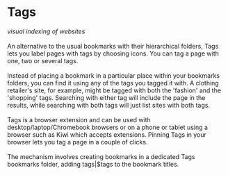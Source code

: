 # Tags
<i>visual indexing of websites</i><br><br>
An alternative to the usual bookmarks with their hierarchical folders, Tags lets you label pages with tags by choosing icons.
You can tag a page with one, two or several tags.<br><br>
Instead of placing a bookmark in a particular place within your bookmarks folders, you can find it using any of the tags you tagged it with.
A clothing retailer's site, for example, might be tagged with both the 'fashion' and the 'shopping' tags. Searching with either tag will include the page in the results,
while searching with both tags will just list sites with both tags.<br><br>
Tags is a browser extension and can be used with desktop/laptop/Chromebook browsers or on a phone or tablet using a browser such as Kiwi which accepts extensions.
Pinning Tags in your browser lets you tag a page in a couple of clicks.<br><br>
The mechanism involves creating bookmarks in a dedicated Tags bookmarks folder, adding tags|$tags to the bookmark titles.
